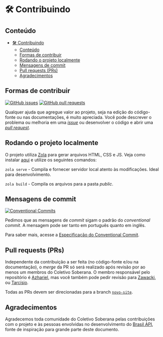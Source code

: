 # 🛠️ Contribuindo

## Conteúdo

- [🛠️ Contribuindo](#️-contribuindo)
  - [Conteúdo](#conteúdo)
  - [Formas de contribuir](#formas-de-contribuir)
  - [Rodando o projeto localmente](#rodando-o-projeto-localmente)
  - [Mensagens de commit](#mensagens-de-commit)
  - [Pull requests (PRs)](#pull-requests-prs)
  - [Agradecimentos](#agradecimentos)

## Formas de contribuir

[![GitHub issues](https://img.shields.io/github/issues-raw/soberanatv/soberanatv.github.io?color=green&label=issues)][issues] [![GitHub pull requests](https://img.shields.io/github/issues-pr-raw/soberanatv/soberanatv.github.io?color=green&label=pull%20requests)][pull requests]

Qualquer ajuda que agregue valor ao projeto, seja na edição do código-fonte ou nas documentações, é muito apreciada. Você pode descrever o problema ou melhoria em uma [*issue*][issues] ou desenvolver o código e abrir uma [*pull request*](#pull-requests-prs).

## Rodando o projeto localmente

O projeto utiliza [Zola](https://www.getzola.org/) para gerar arquivos HTML, CSS e JS. Veja como instalar [aqui](https://www.getzola.org/documentation/getting-started/installation/) e utilize os seguintes comandos:

```zola serve``` - Compila e fornecer servidor local atento às modificações. Ideal para desenvolvimento.

```zola build``` - Compila os arquivos para a pasta *public*.

## Mensagens de commit

[![Conventional Commits](https://img.shields.io/badge/Conventional%20Commits-1.0.0-brightgreen)](https://conventionalcommits.org)

Pedimos que as mensagens de *commit* sigam o padrão do *conventional commit*. A mensagem pode ser tanto em português quanto em inglês.

Para saber mais, acesse a [Especificação do Conventional Commit](https://www.conventionalcommits.org/pt-br/v1.0.0/).

## Pull requests (PRs)

Independente da contribuição a ser feita (no código-fonte e/ou na documentação), o *merge* da PR só será realizado após revisão por ao menos um membros do Coletivo Soberana. O membro responsável pelo repositório é [Azhariel](https://github.com/azhariel), mas você também pode pedir revisão para [Zawacki](https://github.com/lfzawacki), ou [Tarcísio](https://github.com/tarcisioe).

Todas as PRs devem ser direcionadas para a branch [`novo-site`](https://github.com/soberanatv/soberanatv.github.io/tree/novo-site).

## Agradecimentos

Agradecemos toda comunidade do Coletivo Soberana pelas contribuições com o projeto e às pessoas envolvidas no desenvolvimento do [Brasil API](https://github.com/BrasilAPI/BrasilAPI), fonte de inspiração para grande parte deste documento.

[issues]: [https://github.com/soberanatv/soberanatv.github.io/issues]
[pull requests]: [https://github.com/soberanatv/soberanatv.github.io/pulls]
